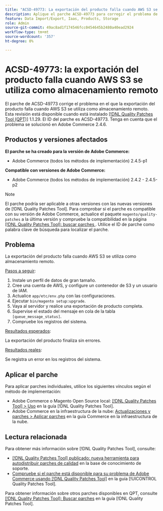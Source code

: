 ```yaml
---
title: "ACSD-49773: La exportación del producto falla cuando AWS S3 se utiliza como almacenamiento remoto"
description: Aplique el parche ACSD-49773 para corregir el problema de Adobe Commerce en el que la exportación del producto falla cuando AWS S3 se utiliza como almacenamiento remoto.
feature: Data Import/Export, Iaas, Products, Storage
role: Admin
source-git-commit: 49ac8ad1f174546fcc0454645b2480a40ead2924
workflow-type: tm+mt
source-wordcount: '357'
ht-degree: 0%

---
```


# ACSD-49773: la exportación del producto falla cuando AWS S3 se utiliza como almacenamiento remoto

El parche de ACSD-49773 corrige el problema en el que la exportación del producto falla cuando AWS S3 se utiliza como almacenamiento remoto. Esta revisión está disponible cuando está instalado [[!DNL Quality Patches Tool (QPT)]](https://experienceleague.adobe.com/en/docs/commerce-knowledge-base/kb/announcements/commerce-announcements/magento-quality-patches-released-new-tool-to-self-serve-quality-patches) 1.1.29. El ID del parche es ACSD-49773. Tenga en cuenta que el problema se solucionó en Adobe Commerce 2.4.6.

## Productos y versiones afectados

**El parche se ha creado para la versión de Adobe Commerce:**

* Adobe Commerce (todos los métodos de implementación) 2.4.5-p1

**Compatible con versiones de Adobe Commerce:**

* Adobe Commerce (todos los métodos de implementación) 2.4.2 - 2.4.5-p2

>[!NOTE]
>
>El parche podría ser aplicable a otras versiones con las nuevas versiones de [!DNL Quality Patches Tool]. Para comprobar si el parche es compatible con su versión de Adobe Commerce, actualice el paquete `magento/quality-patches` a la última versión y compruebe la compatibilidad en la página [[!DNL Quality Patches Tool]: buscar parches ](https://experienceleague.adobe.com/tools/commerce-quality-patches/index.html). Utilice el ID de parche como palabra clave de búsqueda para localizar el parche.

## Problema

La exportación del producto falla cuando AWS S3 se utiliza como almacenamiento remoto.

<u>Pasos a seguir</u>:

1. Instale un perfil de datos de gran tamaño.
1. Cree una cuenta de AWS, y configure un contenedor de S3 y un usuario de IAM.
1. Actualice `app/etc/env.php` con las configuraciones.
1. Ejecutar `bin/magento setup:upgrade`.
1. Vaya al servidor y realice una exportación de producto completa.
1. Supervise el estado del mensaje en cola de la tabla `[queue_message_status]`.
1. Compruebe los registros del sistema.

<u>Resultados esperados</u>:

La exportación del producto finaliza sin errores.

<u>Resultados reales</u>:

Se registra un error en los registros del sistema.

## Aplicar el parche

Para aplicar parches individuales, utilice los siguientes vínculos según el método de implementación:

* Adobe Commerce o Magento Open Source local: [[!DNL Quality Patches Tool] > Uso](https://experienceleague.adobe.com/docs/commerce-operations/tools/quality-patches-tool/usage.html) en la guía [!DNL Quality Patches Tool].
* Adobe Commerce en la infraestructura de la nube: [Actualizaciones y parches > Aplicar parches](https://experienceleague.adobe.com/docs/commerce-cloud-service/user-guide/develop/upgrade/apply-patches.html) en la guía Commerce en la infraestructura de la nube.

## Lectura relacionada

Para obtener más información sobre [!DNL Quality Patches Tool], consulte:

* [[!DNL Quality Patches Tool] publicado: nueva herramienta para autodistribuir parches de calidad](https://experienceleague.adobe.com/en/docs/commerce-knowledge-base/kb/announcements/commerce-announcements/magento-quality-patches-released-new-tool-to-self-serve-quality-patches) en la base de conocimiento de soporte.
* [Compruebe si el parche está disponible para su problema de Adobe Commerce usando [!DNL Quality Patches Tool]](/help/tools/quality-patches-tool/patches-available-in-qpt/check-patch-for-magento-issue-with-magento-quality-patches.md) en la guía [!UICONTROL Quality Patches Tool].


Para obtener información sobre otros parches disponibles en QPT, consulte [[!DNL Quality Patches Tool]: Buscar parches](https://experienceleague.adobe.com/tools/commerce-quality-patches/index.html) en la guía [!DNL Quality Patches Tool].
